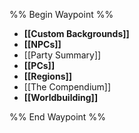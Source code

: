%% Begin Waypoint %%
- **[[Custom Backgrounds]]**
- **[[NPCs]]**
- [[Party Summary]]
- **[[PCs]]**
- **[[Regions]]**
- [[The Compendium]]
- **[[Worldbuilding]]**

%% End Waypoint %%